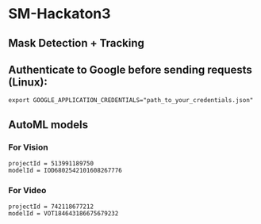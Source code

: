 # SM-Hackaton3
## Mask Detection + Tracking

## Authenticate to Google before sending requests (Linux):
    export GOOGLE_APPLICATION_CREDENTIALS="path_to_your_credentials.json"

## AutoML models
  
  ### For Vision
    projectId = 513991189750
    modelId = IOD6802542101608267776
  ### For Video
    projectId = 742118677212
    modelId = VOT184643186675679232
  
